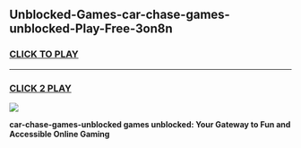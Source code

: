 
## Unblocked-Games-car-chase-games-unblocked-Play-Free-3on8n
<h3>
<a href="https://premium76.site?title=car-chase-games-unblocked&ref=22A">CLICK TO PLAY</a></h3>
<hr>

<h3>
<a href="https://premium76.site?title=car-chase-games-unblocked&ref=22A">CLICK 2 PLAY</a>
  
</h3>

<a href="https://premium76.site?title=car-chase-games-unblocked&ref=22A"><img src="https://clearcache.store/games.png"></a>


**car-chase-games-unblocked games unblocked: Your Gateway to Fun and Accessible Online Gaming**
